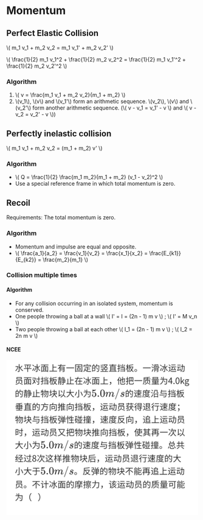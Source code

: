 # Momentum

## Perfect Elastic Collision

\\( m_1 v_1 + m_2 v_2 = m_1 v_1' + m_2 v_2' \\)

\\( \frac{1}{2} m_1 v_1^2 + \frac{1}{2} m_2 v_2^2 = \frac{1}{2} m_1 v_1'^2 + \frac{1}{2} m_2 v_2'^2 \\)

### Algorithm
1. \\( v = \frac{m_1 v_1 + m_2 v_2}{m_1 + m_2} \\)
2. \\(v_1\\), \\(v\\) and \\(v_1'\\) form an arithmetic sequence. \\(v_2\\), \\(v\\) and \\(v_2'\\) form another arithmetic sequence. (\\( v - v_1 = v_1' - v \\) and \\( v - v_2 = v_2' - v \\))

## Perfectly inelastic collision

\\( m_1 v_1 + m_2 v_2 = (m_1 + m_2) v' \\)

### Algorithm

+ \\( Q = \frac{1}{2} \frac{m_1 m_2}{m_1 + m_2} (v_1 - v_2)^2 \\)
+ Use a special reference frame in which total momentum is zero.

## Recoil

Requirements: The total momentum is zero.

### Algorithm

+ Momentum and impulse are equal and opposite.
+ \\( \frac{a_1}{a_2} = \frac{v_1}{v_2} = \frac{x_1}{x_2} = \frac{E_{k1}}{E_{k2}} = \frac{m_2}{m_1} \\)

### Collision multiple times

#### Algorithm
+ For any collision occurring in an isolated system, momentum is conserved.
+ One people throwing a ball at a wall \\( I' = I = (2n - 1) m v \\) ; \\( I' = M v_n \\)
+ Two people throwing a ball at each other \\( I_1 = (2n - 1) m v \\) ; \\( I_2 = 2n m v \\)

#### NCEE

![1](Momentum/NCEE-1.jpg)
